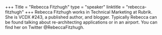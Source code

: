 +++
Title = "Rebecca Fitzhugh"
type = "speaker"
linktitle = "rebecca-fitzhugh"
+++
Rebecca Fitzhugh works in Technical Marketing at Rubrik. She is VCDX #243, a published author, and blogger. Typically Rebecca can be found talking about re-architecting applications or in an airport.  You can find her on Twitter @RebeccaFitzhugh.
